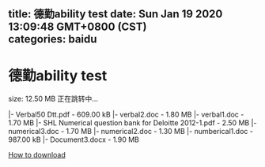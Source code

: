 
title: 德勤ability test
date: Sun Jan 19 2020 13:09:48 GMT+0800 (CST)    
categories: baidu
---

# 德勤ability test
size: 12.50 MB
 正在跳转中...
 
|- Verbal50 Dtt.pdf - 609.00 kB
|- verbal2.doc - 1.80 MB
|- verbal1.doc - 1.70 MB
|- SHL Numerical question bank for Deloitte 2012-1.pdf - 2.50 MB
|- numerical3.doc - 1.70 MB
|- numerical2.doc - 1.30 MB
|- numberical1.doc - 987.00 kB
|- Document3.docx - 1.90 MB

[How to download](https://bpcam.bemobtrk.com/go/2ceec3aa-1ca2-46d6-b9ff-aaa5c184517c?jno=306)